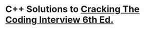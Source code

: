 # C++ Solutions to [Cracking The Coding Interview 6th Ed.](http://www.crackingthecodinginterview.com/)